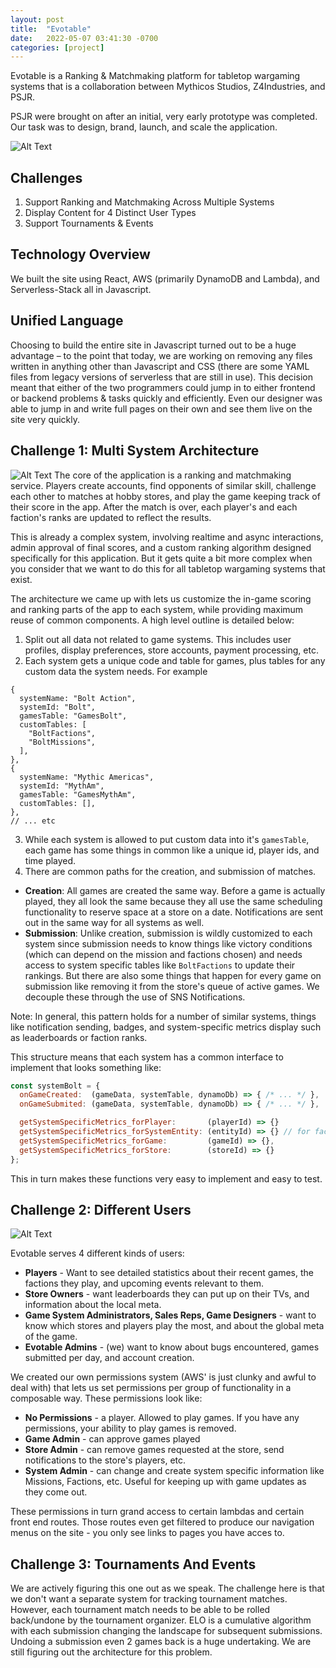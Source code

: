 ```yaml
---
layout: post
title:  "Evotable"
date:   2022-05-07 03:41:30 -0700
categories: [project]
---
```

Evotable is a Ranking & Matchmaking platform for tabletop wargaming systems that is a collaboration between Mythicos Studios, Z4Industries, and PSJR. 

PSJR were brought on after an initial, very early prototype was completed. Our task was to design, brand, launch, and scale the application.

![Alt Text](/assets/images/evo_02.png)

## Challenges
1. Support Ranking and Matchmaking Across Multiple Systems
2. Display Content for 4 Distinct User Types
3. Support Tournaments & Events

## Technology Overview
We built the site using React, AWS (primarily DynamoDB and Lambda), and Serverless-Stack all in Javascript.

## Unified Language
Choosing to build the entire site in Javascript turned out to be a huge advantage – to the point that today, we are working on removing any files written in anything other than Javascript and CSS (there are some YAML files from legacy versions of serverless that are still in use). This decision meant that either of the two programmers could jump in to either frontend or backend problems & tasks quickly and efficiently. Even our designer was able to jump in and write full pages on their own and see them live on the site very quickly.

## Challenge 1: Multi System Architecture
![Alt Text](/assets/images/evo_01.png)
The core of the application is a ranking and matchmaking service. Players create accounts, find opponents of similar skill, challenge each other to matches at hobby stores, and play the game keeping track of their score in the app. After the match is over, each player's and each faction's ranks are updated to reflect the results.

This is already a complex system, involving realtime and async interactions, admin approval of final scores, and a custom ranking algorithm designed specifically for this application. But it gets quite a bit more complex when you consider that we want to do this for all tabletop wargaming systems that exist.

The architecture we came up with lets us customize the in-game scoring and ranking parts of the app to each system, while providing maximum reuse of common components. A high level outline is detailed below:

1. Split out all data not related to game systems. This includes user profiles, display preferences, store accounts, payment processing, etc.
2. Each system gets a unique code and table for games, plus tables for any custom data the system needs. For example
```
{
  systemName: "Bolt Action",
  systemId: "Bolt",
  gamesTable: "GamesBolt",
  customTables: [
    "BoltFactions",
    "BoltMissions",
  ],
},
{
  systemName: "Mythic Americas",
  systemId: "MythAm",
  gamesTable: "GamesMythAm",
  customTables: [],
},
// ... etc 
```
3. While each system is allowed to put custom data into it's `gamesTable`, each game has some things in common like a unique id, player ids, and time played.
4. There are common paths for the creation, and submission of matches. 
  - **Creation**: All games are created the same way. Before a game is actually played, they all look the same because they all use the same scheduling functionality to reserve space at a store on a date. Notifications are sent out in the same way for all systems as well.
  - **Submission**: Unlike creation, submission is wildly customized to each system since submission needs to know things like victory conditions (which can depend on the mission and factions chosen) and needs access to system specific tables like `BoltFactions` to update their rankings. But there are also some things that happen for every game on submission like removing it from the store's queue of active games. We decouple these through the use of SNS Notifications.

  Note: In general, this pattern holds for a number of similar systems, things like notification sending, badges, and system-specific metrics display such as leaderboards or faction ranks.

This structure means that each system has a common interface to implement that looks something like:
```javascript
const systemBolt = {
  onGameCreated:  (gameData, systemTable, dynamoDb) => { /* ... */ },
  onGameSubmited: (gameData, systemTable, dynamoDb) => { /* ... */ },

  getSystemSpecificMetrics_forPlayer:       (playerId) => {}
  getSystemSpecificMetrics_forSystemEntity: (entityId) => {} // for factions, missions, etc
  getSystemSpecificMetrics_forGame:         (gameId) => {},
  getSystemSpecificMetrics_forStore:        (storeId) => {}
};
```
This in turn makes these functions very easy to implement and easy to test.

## Challenge 2: Different Users
![Alt Text](/assets/images/evo_00.png)

Evotable serves 4 different kinds of users:
- **Players** - Want to see detailed statistics about their recent games, the factions they play, and upcoming events relevant to them.
- **Store Owners** - want leaderboards they can put up on their TVs, and information about the local meta.
- **Game System Administrators, Sales Reps, Game Designers** - want to know which stores and players play the most, and about the global meta of the game.
- **Evotable Admins** - (we) want to know about bugs encountered, games submitted per day, and account creation.

We created our own permissions system (AWS' is just clunky and awful to deal with) that lets us set permissions per group of functionality in a composable way. These permissions look like:
- **No Permissions** - a player. Allowed to play games. If you have any permissions, your ability to play games is removed.
- **Game Admin** - can approve games played
- **Store Admin** - can remove games requested at the store, send notifications to the store's players, etc.
- **System Admin** - can change and create system specific information like Missions, Factions, etc. Useful for keeping up with game updates as they come out.

These permissions in turn grand access to certain lambdas and certain front end routes. Those routes even get filtered to produce our navigation menus on the site - you only see links to pages you have acces to.

## Challenge 3: Tournaments And Events
We are actively figuring this one out as we speak. The challenge here is that we don't want a separate system for tracking tournament matches. However, each tournament match needs to be able to be rolled back/undone by the tournament organizer. ELO is a cumulative algorithm with each submission changing the landscape for subsequent submissions. Undoing a submission even 2 games back is a huge undertaking. We are still figuring out the architecture for this problem.

